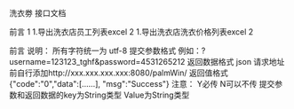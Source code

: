 洗衣劵 接口文档

前言	1
1.导出洗衣店员工列表excel	2
1.导出洗衣店洗衣价格列表excel	2






























前言
说明：
	所有字符统一为 utf-8
      提交参数格式  例如：?username=123123_tghf&password=4531265212
      返回数据格式  json 
	请求地址前自行添加http://xxx.xxx.xxx.xxx:8080/palmWin/
	返回值格式{"code":"0","data":[……], "msg":"Success"}
注意：
     Y必传  N可以不传  提交参数和返回数据的key为String类型 Value为String类型



